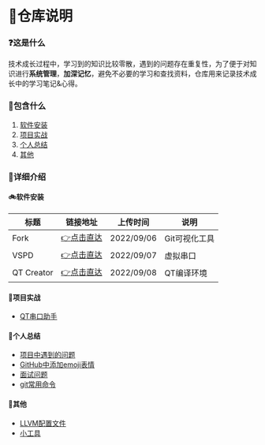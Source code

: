 # :hammer:仓库说明

### :question:这是什么

技术成长过程中，学习到的知识比较零散，遇到的问题存在重复性，为了便于对知识进行**系统管理**，**加深记忆**，避免不必要的学习和查找资料，仓库用来记录技术成长中的学习笔记&心得。

### :pushpin:包含什么

1. [软件安装](https://github.com/GanConglei/PersonalNotes/tree/master/1.%20%E8%BD%AF%E4%BB%B6%E5%AE%89%E8%A3%85)
2. [项目实战](https://github.com/GanConglei/PersonalNotes/tree/master/2.%20%E9%A1%B9%E7%9B%AE%E5%AE%9E%E6%88%98)
3. [个人总结](https://github.com/GanConglei/PersonalNotes/tree/master/3.%20%E4%B8%AA%E4%BA%BA%E6%80%BB%E7%BB%93)
4. [其他](https://github.com/GanConglei/PersonalNotes/tree/master/4.%20%E5%85%B6%E4%BB%96)

### 🌈详细介绍

#### 🚲软件安装

| 标题       | 链接地址                                                     | 上传时间   | 说明          |
| ---------- | ------------------------------------------------------------ | ---------- | ------------- |
| Fork       | [:point_right:点击直达](https://github.com/GanConglei/PersonalNotes/blob/master/1.%20%E8%BD%AF%E4%BB%B6%E5%AE%89%E8%A3%85/1.%20git%E5%8F%AF%E8%A7%86%E5%8C%96%E5%B7%A5%E5%85%B7Fork.md) | 2022/09/06 | Git可视化工具 |
| VSPD       | [:point_right:点击直达](https://github.com/GanConglei/PersonalNotes/blob/master/1.%20%E8%BD%AF%E4%BB%B6%E5%AE%89%E8%A3%85/2.%20%E8%99%9A%E6%8B%9F%E4%B8%B2%E5%8F%A3VSPD.md) | 2022/09/07 | 虚拟串口      |
| QT Creator | [:point_right:点击直达](https://github.com/GanConglei/PersonalNotes/blob/master/1.%20%E8%BD%AF%E4%BB%B6%E5%AE%89%E8%A3%85/3.%20QT%20Creator.md) | 2022/09/08 | QT编译环境    |

#### :battery:项目实战

- [QT串口助手](https://github.com/GanConglei/PersonalNotes/tree/master/2.%20%E9%A1%B9%E7%9B%AE%E5%AE%9E%E6%88%98/1.%20QT%E4%B8%B2%E5%8F%A3%E5%8A%A9%E6%89%8B)

#### :page_with_curl:个人总结

- [项目中遇到的问题](https://github.com/GanConglei/PersonalNotes/blob/master/3.%20%E4%B8%AA%E4%BA%BA%E6%80%BB%E7%BB%93/1.%20%E9%A1%B9%E7%9B%AE%E4%B8%AD%E9%81%87%E5%88%B0%E7%9A%84%E9%97%AE%E9%A2%98.md)
- [GitHub中添加emoji表情](https://github.com/GanConglei/PersonalNotes/blob/master/3.%20%E4%B8%AA%E4%BA%BA%E6%80%BB%E7%BB%93/2.%20GitHub%E4%B8%AD%E6%B7%BB%E5%8A%A0emoji%E8%A1%A8%E6%83%85.md)
- [面试问题](https://github.com/GanConglei/PersonalNotes/blob/master/3.%20%E4%B8%AA%E4%BA%BA%E6%80%BB%E7%BB%93/3.%20%E9%9D%A2%E8%AF%95%E9%97%AE%E9%A2%98.md)
- [git常用命令](https://github.com/GanConglei/PersonalNotes/blob/master/3.%20%E4%B8%AA%E4%BA%BA%E6%80%BB%E7%BB%93/4.%20git%E5%B8%B8%E7%94%A8%E5%91%BD%E4%BB%A4.md)

#### :herb:其他

- [LLVM配置文件](https://github.com/GanConglei/PersonalNotes/tree/master/4.%20%E5%85%B6%E4%BB%96/1.%20LLVM%E9%85%8D%E7%BD%AE%E6%96%87%E4%BB%B6)
- [小工具](https://github.com/GanConglei/PersonalNotes/tree/master/4.%20%E5%85%B6%E4%BB%96/2.%20%E5%B0%8F%E5%B7%A5%E5%85%B7)